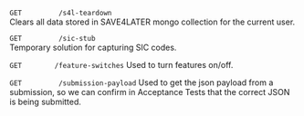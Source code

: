 `GET         /s4l-teardown`  
Clears all data stored in SAVE4LATER mongo collection for the current user.

`GET         /sic-stub`  
Temporary solution for capturing SIC codes.

`GET        /feature-switches`
Used to turn features on/off.

`GET         /submission-payload`
Used to get the json payload from a submission, so we can confirm in Acceptance Tests that the correct JSON is being submitted.

